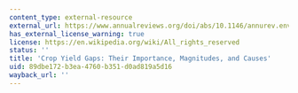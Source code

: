 ```yaml
---
content_type: external-resource
external_url: https://www.annualreviews.org/doi/abs/10.1146/annurev.environ.041008.093740
has_external_license_warning: true
license: https://en.wikipedia.org/wiki/All_rights_reserved
status: ''
title: 'Crop Yield Gaps: Their Importance, Magnitudes, and Causes'
uid: 89dbe172-b3ea-4760-b351-d0ad819a5d16
wayback_url: ''
---
```

